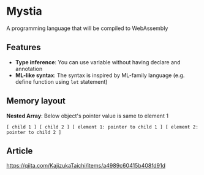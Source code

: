 # Mystia
A programming language that will be compiled to WebAssembly

## Features
- **Type inference**: You can use variable without having declare and annotation
- **ML-like syntax**: The syntax is inspired by ML-family language (e.g. define function using `let` statement)

## Memory layout

**Nested Array**: Below object's pointer value is same to element 1
```
[ child 1 ] [ child 2 ] [ element 1: pointer to child 1 ] [ element 2: pointer to child 2 ]
```

## Article
https://qiita.com/KajizukaTaichi/items/a4989c60415b408fd91d
